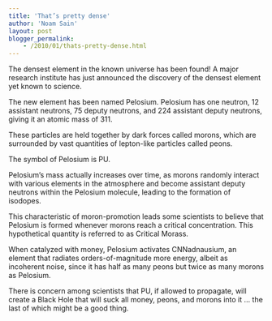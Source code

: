 ```yaml
---
title: 'That’s pretty dense'
author: 'Noam Sain'
layout: post
blogger_permalink:
    - /2010/01/thats-pretty-dense.html
---
```


The densest element in the known universe has been found! A major research institute has just announced the discovery of the densest element yet known to science.  
  
The new element has been named Pelosium. Pelosium has one neutron, 12 assistant neutrons, 75 deputy neutrons, and 224 assistant deputy neutrons, giving it an atomic mass of 311.

These particles are held together by dark forces called morons, which are surrounded by vast quantities of lepton-like particles called peons.

The symbol of Pelosium is PU.

Pelosium’s mass actually increases over time, as morons randomly interact with various elements in the atmosphere and become assistant deputy neutrons within the Pelosium molecule, leading to the formation of isodopes.

This characteristic of moron-promotion leads some scientists to believe that Pelosium is formed whenever morons reach a critical concentration. This hypothetical quantity is referred to as Critical Morass.

When catalyzed with money, Pelosium activates CNNadnausium, an element that radiates orders-of-magnitude more energy, albeit as incoherent noise, since it has half as many peons but twice as many morons as Pelosium.

There is concern among scientists that PU, if allowed to propagate, will create a Black Hole that will suck all money, peons, and morons into it … the last of which might be a good thing.